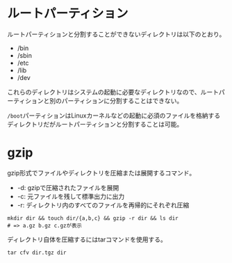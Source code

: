 # ルートパーティション

ルートパーティションと分割することができないディレクトリは以下のとおり。

- /bin
- /sbin
- /etc
- /lib
- /dev

これらのディレクトリはシステムの起動に必要なディレクトリなので、ルートパーティションと別のパーティションに分割することはできない。

`/boot`パーティションはLinuxカーネルなどの起動に必須のファイルを格納するディレクトリだがルートパーティションと分割することは可能。

# gzip

gzip形式でファイルやディレクトリを圧縮または展開するコマンド。

- -d: gzipで圧縮されたファイルを展開
- -c: 元ファイルを残して標準出力に出力
- -r: ディレクトリ内のすべてのファイルを再帰的にそれぞれ圧縮

```
mkdir dir && touch dir/{a,b,c} && gzip -r dir && ls dir
# => a.gz b.gz c.gzが表示
```

ディレクトリ自体を圧縮するにはtarコマンドを使用する。

```
tar cfv dir.tgz dir
```

